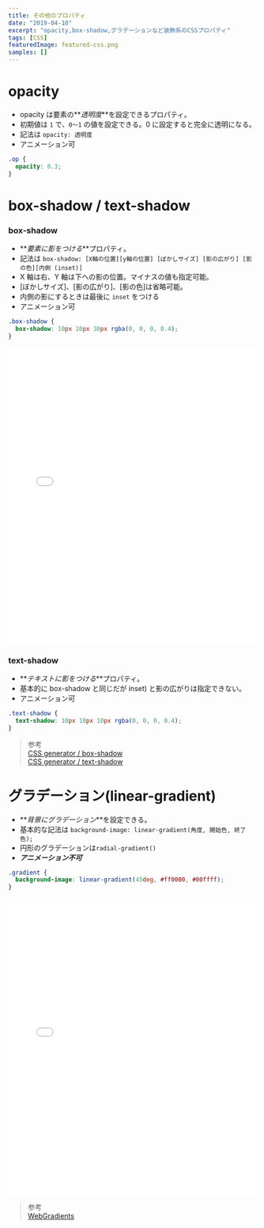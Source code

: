 ```yaml
---
title: その他のプロパティ
date: "2019-04-10"
excerpt: "opacity,box-shadow,グラデーションなど装飾系のCSSプロパティ"
tags: [CSS]
featuredImage: featured-css.png
samples: []
---
```


# opacity

- opacity は要素の**_透明度_**を設定できるプロパティ。
- 初期値は `1` で、`0〜1` の値を設定できる。0 に設定すると完全に透明になる。
- 記法は `opacity: 透明度`
- アニメーション可

```css
.op {
  opacity: 0.3;
}
```

# box-shadow / text-shadow

### box-shadow

- **_要素に影をつける_**プロパティ。
- 記法は `box-shadow: [X軸の位置][y軸の位置] [ぼかしサイズ] [影の広がり] [影の色][内側 (inset)]`
- X 軸は右、Y 軸は下への影の位置。マイナスの値も指定可能。
- [ぼかしサイズ]、[影の広がり]、[影の色]は省略可能。
- 内側の影にするときは最後に `inset` をつける
- アニメーション可

```css
.box-shadow {
  box-shadow: 10px 10px 30px rgba(0, 0, 0, 0.4);
}
```

<iframe height="600" style="width: 100%;" scrolling="no" title="Box Shadow" src="//codepen.io/RsakaiForEducation/embed/KLQqYR/?height=265&theme-id=dark&default-tab=css,result" frameborder="no" allowtransparency="true" allowfullscreen="true">
  See the Pen <a href='https://codepen.io/RsakaiForEducation/pen/KLQqYR/'>Box Shadow</a> by R Sakai
  (<a href='https://codepen.io/RsakaiForEducation'>@RsakaiForEducation</a>) on <a href='https://codepen.io'>CodePen</a>.
</iframe>

### text-shadow

- **_テキストに影をつける_**プロパティ。
- 基本的に box-shadow と同じだが inset) と影の広がりは指定できない。
- アニメーション可

```css
.text-shadow {
  text-shadow: 10px 10px 10px rgba(0, 0, 0, 0.4);
}
```

> 参考  
> [CSS generator / box-shadow](https://css-generator.net/box-shadow/)  
> [CSS generator / text-shadow](https://css-generator.net/text-shadow/)

# グラデーション(linear-gradient)

- **_背景にグラデーション_**を設定できる。
- 基本的な記法は `background-image: linear-gradient(角度, 開始色, 終了色);`
- 円形のグラデーションは`radial-gradient()`
- **_アニメーション不可_**

```css
.gradient {
  background-image: linear-gradient(45deg, #ff0000, #00ffff);
}
```

<iframe height="600" style="width: 100%;" scrolling="no" title="Gradient " src="//codepen.io/RsakaiForEducation/embed/WBMEjK/?height=265&theme-id=dark&default-tab=css,result" frameborder="no" allowtransparency="true" allowfullscreen="true">
  See the Pen <a href='https://codepen.io/RsakaiForEducation/pen/WBMEjK/'>Gradient </a> by R Sakai
  (<a href='https://codepen.io/RsakaiForEducation'>@RsakaiForEducation</a>) on <a href='https://codepen.io'>CodePen</a>.
</iframe>

> 参考  
> [WebGradients](https://webgradients.com/)
